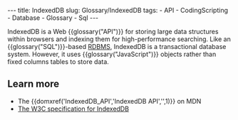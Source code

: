 --- title: IndexedDB slug: Glossary/IndexedDB tags: - API - CodingScripting - Database - Glossary - Sql ---

IndexedDB is a Web {{glossary("API")}} for storing large data structures within browsers and indexing them for high-performance searching. Like an {{glossary("SQL")}}-based [RDBMS](https://en.wikipedia.org/wiki/Relational_database_management_system "Relational DataBase Management System"), IndexedDB is a transactional database system. However, it uses {{glossary("JavaScript")}} objects rather than fixed columns tables to store data.

Learn more
----------

-   The {{domxref('IndexedDB\_API','IndexedDB API','',1)}} on MDN
-   [The W3C specification for IndexedDB](https://w3c.github.io/IndexedDB/)
